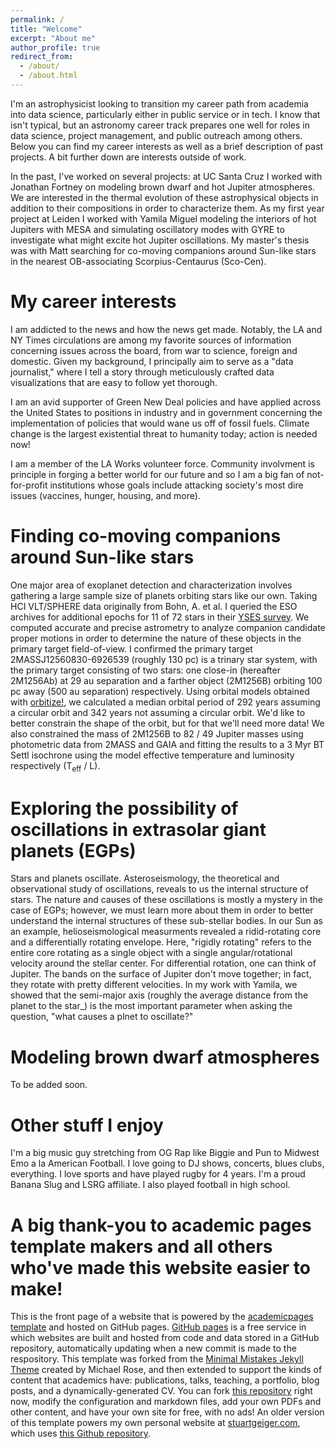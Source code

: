 ```yaml
---
permalink: /
title: "Welcome"
excerpt: "About me"
author_profile: true
redirect_from: 
  - /about/
  - /about.html
---
```


I'm an astrophysicist looking to transition my career path from academia into data science, particularly either in public service or in tech. I know that isn't typical, but an astronomy career track prepares one well for roles in data science, project management, and public outreach among others. Below you can find my career interests as well as a brief description of past projects. A bit further down are interests outside of work.

In the past, I've worked on several projects: at UC Santa Cruz I worked with Jonathan Fortney on modeling brown dwarf and hot Jupiter atmospheres. We are interested in the thermal evolution of these astrophysical objects in addition to their compositions in order to characterize them. As my first year project at Leiden I worked with Yamila Miguel modeling the interiors of hot Jupiters with MESA and simulating oscillatory modes with GYRE to investigate what might excite hot Jupiter oscillations. My master's thesis was with Matt searching for co-moving companions around Sun-like stars in the nearest OB-associating Scorpius-Centaurus (Sco-Cen).

My career interests
======
I am addicted to the news and how the news get made. Notably, the LA and NY Times circulations are among my favorite sources of information concerning issues across the board, from war to science, foreign and domestic. Given my background, I principally aim to serve as a "data journalist," where I tell a story through meticulously crafted data visualizations that are easy to follow yet thorough.

I am an avid supporter of Green New Deal policies and have applied across the United States to positions in industry and in government concerning the implementation of policies that would wane us off of fossil fuels. Climate change is the largest existential threat to humanity today; action is needed now!

I am a member of the LA Works volunteer force. Community involvment is principle in forging a better world for our future and so I am a big fan of not-for-profit institutions whose goals include attacking society's most dire issues (vaccines, hunger, housing, and more).

Finding co-moving companions around Sun-like stars
======
One major area of exoplanet detection and characterization involves gathering a large sample size of planets orbiting stars like our own. Taking HCI VLT/SPHERE data originally from Bohn, A. et al. I queried the ESO archives for additional epochs for 11 of 72 stars in their [YSES survey](shorturl.at/ILPS7). We computed accurate and precise astrometry to analyze companion candidate proper motions in order to determine the nature of these objects in the primary target field-of-view. I confirmed the primary target 2MASSJ12560830-6926539 (roughly 130 pc) is a trinary star system, with the primary target consisting of two stars: one close-in (hereafter 2M1256Ab) at 29 au separation and a farther object (2M1256B) orbiting 100 pc away (500 au separation) respectively. Using orbital models obtained with [orbitize!](http://orbitize.info/en/latest/), we calculated a median orbital period of 292 years assuming a circular orbit and 342 years not assuming a circular orbit. We'd like to better constrain the shape of the orbit, but for that we'll need more data! We also constrained the mass of 2M1256B to 82 / 49 Jupiter masses using photometric data from 2MASS and GAIA and fitting the results to a 3 Myr BT Settl isochrone using the model effective temperature and luminosity respectively (T<sub>eff</sub> / L). 

Exploring the possibility of oscillations in extrasolar giant planets (EGPs)
======
Stars and planets oscillate. Asteroseismology, the theoretical and observational study of oscillations, reveals to us the internal structure of stars. The nature and causes of these oscillations is mostly a mystery in the case of EGPs; however, we must learn more about them in order to better understand the internal structures of these sub-stellar bodies. In our Sun as an example, helioseismological measurments revealed a ridid-rotating core and a differentially rotating envelope. Here, "rigidly rotating" refers to the entire core rotating as a single object with a single angular/rotational velocity around the stellar center. For differential rotation, one can think of Jupiter. The bands on the surface of Jupiter don't move together; in fact, they rotate with pretty different velocities. In my work with Yamila, we showed that the semi-major axis (roughly the average distance from the planet to the star_) is the most important parameter when asking the question, "what causes a plnet to oscillate?"

Modeling brown dwarf atmospheres
======
To be added soon.

Other stuff I enjoy
======
I'm a big music guy stretching from OG Rap like Biggie and Pun to Midwest Emo a la American Football. I love going to DJ shows, concerts, blues clubs, everything. I love sports and have played rugby for 4 years. I'm a proud Banana Slug and LSRG affiliate. I also played football in high school.

A big thank-you to academic pages template makers and all others who've made this website easier to make!
======
This is the front page of a website that is powered by the [academicpages template](https://github.com/academicpages/academicpages.github.io) and hosted on GitHub pages. [GitHub pages](https://pages.github.com) is a free service in which websites are built and hosted from code and data stored in a GitHub repository, automatically updating when a new commit is made to the respository. This template was forked from the [Minimal Mistakes Jekyll Theme](https://mmistakes.github.io/minimal-mistakes/) created by Michael Rose, and then extended to support the kinds of content that academics have: publications, talks, teaching, a portfolio, blog posts, and a dynamically-generated CV. You can fork [this repository](https://github.com/academicpages/academicpages.github.io) right now, modify the configuration and markdown files, add your own PDFs and other content, and have your own site for free, with no ads! An older version of this template powers my own personal website at [stuartgeiger.com](http://stuartgeiger.com), which uses [this Github repository](https://github.com/staeiou/staeiou.github.io).

